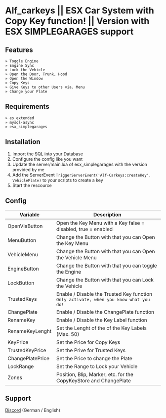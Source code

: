 # Alf_carkeys || ESX Car System with Copy Key function! || Version with ESX SIMPLEGARAGES support

## Features
```
» Toggle Engine
» Engine Sync
» Lock the Vehicle
» Open the Door, Trunk, Hood
» Open the Window
» Copy Keys
» Give Keys to other Users via. Menu
» Change your Plate
```

## Requirements
```
» es_extended
» mysql-async
» esx_simplegarages
```

## Installation
1. Import the SQL into your Database
2. Configure the config like you want
3. Update the server/main.lua of esx_simplegarages with the version provided by me
4. Add the ServerEvent ```TriggerServerEvent('Alf-Carkeys:createKey', VehiclePlate)``` to your scripts to create a key
5. Start the rescource

## Config 
Variable |  Description
------------- | -------------
OpenViaButton | Open the Key Menu with a Key false = disabled, true = enabled
MenuButton | Change the Button with that you can Open the Key Menu
VehicleMenu | Change the Button with that you can Open the Vehicle Menu
EngineButton | Change the Button with that you can toggle the Engine
LockButton | Change the Button with that you can Lock the Vehicle
TrustedKeys | Enable / Disable the Trusted Key function `Only activate, when you know what you do!`
ChangePlate | Enable / Disable the ChangePlate function
RenameKey | Enable / Disable the Key Label function
RenameKeyLenght | Set the Lenght of the of the Key Labels (Max. 50)
KeyPrice | Set the Price for Copy Keys
TrustedKeyPrice | Set the Prive for Trusted Keys
ChangePlatePrice | Set the Price to change the Plate
LockRange | Set the Range to Lock your Vehicle
Zones | Position, Blip, Marker, etc. for the CopyKeyStore and ChangePlate 

## Support

[Discord](https://discord.gg/6jsHUVMh8G) (German / English)
